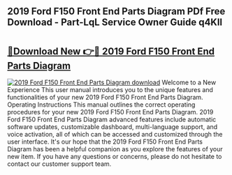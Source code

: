 ## 2019 Ford F150 Front End Parts Diagram PDf Free Download - Part-LqL Service Owner Guide q4Kll

# <h2><a href="http://dfuqpq8.blite.top/?on=2019+Ford+F150+Front+End+Parts+Diagram">🔗Download New 👉🔴 2019 Ford F150 Front End Parts Diagram</a></h2>

[![2019 Ford F150 Front End Parts Diagram download](https://i.imgur.com/lujVjoI.png)](http://dfuqpq8.blite.top/?on=2019+Ford+F150+Front+End+Parts+Diagram)
Welcome to a New Experience This user manual introduces you to the unique features and functionalities of your new 2019 Ford F150 Front End Parts Diagram. Operating Instructions This manual outlines the correct operating procedures for your new 2019 Ford F150 Front End Parts Diagram. 2019 Ford F150 Front End Parts Diagram advanced features include automatic software updates, customizable dashboard, multi-language support, and voice activation, all of which can be accessed and customized through the user interface. It's our hope that the 2019 Ford F150 Front End Parts Diagram has been a helpful companion as you explore the features of your new item. If you have any questions or concerns, please do not hesitate to contact our customer support team.
